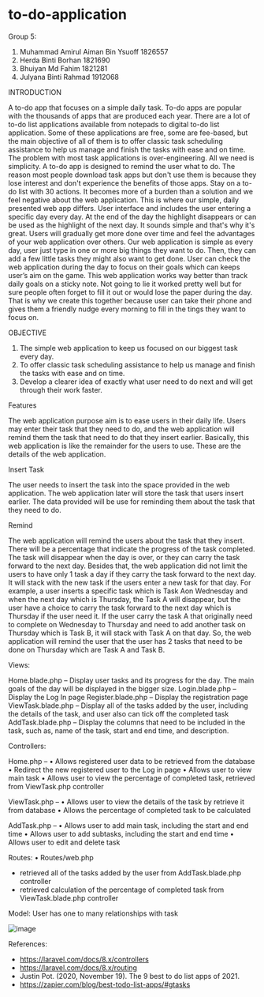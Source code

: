 # to-do-application

Group 5:
1. Muhammad Amirul Aiman Bin Ysuoff 1826557
2. Herda Binti Borhan 1821690
3. Bhuiyan Md Fahim 1821281
4. Julyana Binti Rahmad 1912068

INTRODUCTION

A to-do app that focuses on a simple daily task. To-do apps are popular with the thousands of apps that are produced each year. There are a lot of to-do list applications available from notepads to digital to-do list application. Some of these applications are free, some are fee-based, but the main objective of all of them is to offer classic task scheduling assistance to help us manage and finish the tasks with ease and on time. The problem with most task applications is 
over-engineering. All we need is simplicity. A to-do app is designed to remind the user what to do. The reason most people download task apps but don't use them is because they lose interest and don't experience the benefits of those apps. Stay on a to-do list with 30 actions. It becomes more of a burden than a solution and we feel negative about the web application. This is where our simple, daily presented web app differs. User interface and includes the user entering a specific day every day. At the end of the day the highlight disappears or can be used as the highlight of the next day. It sounds simple and that's why it's great. Users will gradually get more done over time and feel the advantages of your web application over others. Our web application is simple as every day, user just type in one or more big things they want to do. Then, they can add a few little tasks they might also want to get done. User can check the web application during the day to focus on their goals which can keeps user’s aim on the game. This web application works way better than track daily goals on a sticky note. Not going to lie it worked pretty well but for sure people often forget to fill it out or would lose the paper during the day. That is why we create this together because user can take their phone and gives them a friendly nudge every morning to fill in the tings they want to focus on. 

OBJECTIVE

1.	The simple web application to keep us focused on our biggest task every day.
2.	To offer classic task scheduling assistance to help us manage and finish the tasks with ease and on time.
3.	Develop a clearer idea of exactly what user need to do next and will get through their work faster.

Features

The web application purpose aim is to ease users in their daily life. Users may enter their task that they need to do, and the web application will remind them the task that need to do that they insert earlier. Basically, this web application is like the remainder for the users to use. These are the details of the web application.

Insert Task

The user needs to insert the task into the space provided in the web application. The web application later will store the task that users insert earlier. The data provided will be use for reminding them about the task that they need to do.

Remind

The web application will remind the users about the task that they insert. There will be a percentage that indicate the progress of the task completed. The task will disappear when the day is over, or they can carry the task forward to the next day. Besides that, the web application did not limit the users to have only 1 task a day if they carry the task forward to the next day. It will stack with the new task if the users enter a new task for that day. For example, a user inserts a specific task which is Task Aon Wednesday and when the next day which is Thursday, the Task A will disappear, but the user have a choice to carry the task forward to the next day which is Thursday if the user need it. If the user carry the task A that originally need to complete on Wednesday to Thursday and need to add another task on Thursday which is Task B, it will stack with Task A on that day. So, the web application will remind the user that the user has 2 tasks that need to be done on Thursday which are Task A and Task B.

Views: 

Home.blade.php – Display user tasks and its progress for the day. The main goals of the day will be displayed in the bigger size.
Login.blade.php – Display the Log In page
Register.blade.php – Display the registration page
ViewTask.blade.php – Display all of the tasks added by the user, including the details of the task, and user also can tick off the completed task
AddTask.blade.php – Display the columns that need to be included in the task, such as, name of the task, start and end time, and description.

Controllers:

Home.php – 
•	Allows registered user data to be retrieved from the database
•	Redirect the new registered user to the Log in page
•	Allows user to view main task
•	Allows user to view the percentage of completed task, retrieved from ViewTask.php controller

ViewTask.php –
•	Allows user to view the details of the task by retrieve it from database
•	Allows the percentage of completed task to be calculated

AddTask.php – 
•	Allows user to add main task, including the start and end time
•	Allows user to add subtasks, including the start and end time
•	Allows user to edit and delete task

Routes:
•	Routes/web.php 
-	retrieved all of the tasks added by the user from AddTask.blade.php controller
-	retrieved calculation of the percentage of completed task from ViewTask.blade.php controller

Model:
User has one to many relationships with task
 
![image](https://user-images.githubusercontent.com/61687500/116818249-fb0b4600-ab9c-11eb-9958-7ac7096cc4ec.png)


References:
-	https://laravel.com/docs/8.x/controllers
-	https://laravel.com/docs/8.x/routing
-	Justin Pot. (2020, November 19). The 9 best to do list apps of 2021. 
-	https://zapier.com/blog/best-todo-list-apps/#gtasks
